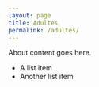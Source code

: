 ```yaml
---
layout: page
title: Adultes
permalink: /adultes/
---
```


About content goes here.

- A list item
- Another list item